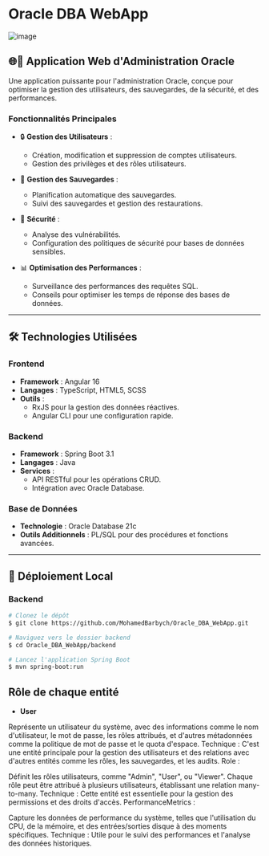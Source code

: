 # Oracle DBA WebApp

![image](https://github.com/user-attachments/assets/ab877b52-7402-4f74-aa9f-ebcf5a85947f)


## 🌐🔧 Application Web d'Administration Oracle

Une application puissante pour l'administration Oracle, conçue pour optimiser la gestion des utilisateurs, des sauvegardes, de la sécurité, et des performances.

### **Fonctionnalités Principales**

- 🔒 **Gestion des Utilisateurs** :
  - Création, modification et suppression de comptes utilisateurs.
  - Gestion des privilèges et des rôles utilisateurs.

- 📂 **Gestion des Sauvegardes** :
  - Planification automatique des sauvegardes.
  - Suivi des sauvegardes et gestion des restaurations.

- 🔐 **Sécurité** :
  - Analyse des vulnérabilités.
  - Configuration des politiques de sécurité pour bases de données sensibles.

- 📊 **Optimisation des Performances** :
  - Surveillance des performances des requêtes SQL.
  - Conseils pour optimiser les temps de réponse des bases de données.

---

## 🛠️ **Technologies Utilisées**

### **Frontend**
- **Framework** : Angular 16
- **Langages** : TypeScript, HTML5, SCSS
- **Outils** :
  - RxJS pour la gestion des données réactives.
  - Angular CLI pour une configuration rapide.

### **Backend**
- **Framework** : Spring Boot 3.1
- **Langages** : Java
- **Services** :
  - API RESTful pour les opérations CRUD.
  - Intégration avec Oracle Database.

### **Base de Données**
- **Technologie** : Oracle Database 21c
- **Outils Additionnels** : PL/SQL pour des procédures et fonctions avancées.

---

## 🚀 **Déploiement Local**

### **Backend**
```bash
# Clonez le dépôt
$ git clone https://github.com/MohamedBarbych/Oracle_DBA_WebApp.git

# Naviguez vers le dossier backend
$ cd Oracle_DBA_WebApp/backend

# Lancez l'application Spring Boot
$ mvn spring-boot:run
```

## **Rôle de chaque entité**
- **User**

Représente un utilisateur du système, avec des informations comme le nom d'utilisateur, le mot de passe, les rôles attribués, et d'autres métadonnées comme la politique de mot de passe et le quota d'espace.
Technique : C'est une entité principale pour la gestion des utilisateurs et des relations avec d'autres entités comme les rôles, les sauvegardes, et les audits.
Role :

Définit les rôles utilisateurs, comme "Admin", "User", ou "Viewer". Chaque rôle peut être attribué à plusieurs utilisateurs, établissant une relation many-to-many.
Technique : Cette entité est essentielle pour la gestion des permissions et des droits d'accès.
PerformanceMetrics :

Capture les données de performance du système, telles que l'utilisation du CPU, de la mémoire, et des entrées/sorties disque à des moments spécifiques.
Technique : Utile pour le suivi des performances et l'analyse des données historiques.
